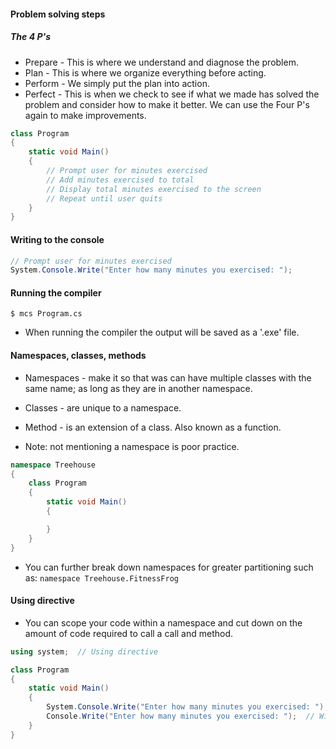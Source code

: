 #### Problem solving steps

##### The 4 P's

- Prepare - This is where we understand and diagnose the problem.
- Plan - This is where we organize everything before acting.
- Perform - We simply put the plan into action.
- Perfect - This is when we check to see if what we made has solved the problem and consider how to make it better. We can use the Four P's again to make improvements.

```c#
class Program
{
    static void Main()
    {
        // Prompt user for minutes exercised
        // Add minutes exercised to total
        // Display total minutes exercised to the screen
        // Repeat until user quits
    }
}
```

#### Writing to the console

```c#
// Prompt user for minutes exercised 
System.Console.Write("Enter how many minutes you exercised: ");
```

#### Running the compiler

```
$ mcs Program.cs
```

+ When running the compiler the output will be saved as a '.exe' file.

#### Namespaces, classes, methods

+ Namespaces - make it so that was can have multiple classes with the same name; as long as they are in another namespace.
+ Classes - are unique to a namespace.
+ Method - is an extension of a class. Also known as a function.

+ Note: not mentioning a namespace is poor practice.

```c#
namespace Treehouse
{
    class Program
    {
        static void Main()
        {

        }
    }
}
```

+ You can further break down namespaces for greater partitioning such as: `namespace Treehouse.FitnessFrog`

#### Using directive

+ You can scope your code within a namespace and cut down on the amount of code required to call a call and method.

```c#
using system;  // Using directive

class Program
{
    static void Main()
    {
        System.Console.Write("Enter how many minutes you exercised: ");  // Without the using directive.
        Console.Write("Enter how many minutes you exercised: ");  // With the using directive.
    }
}
```